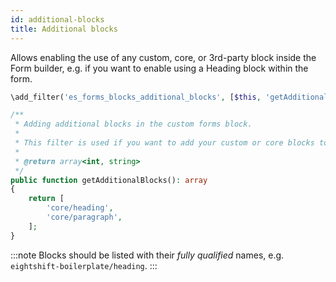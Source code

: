 ```yaml
---
id: additional-blocks
title: Additional blocks
---
```


Allows enabling the use of any custom, core, or 3rd-party block inside the Form builder, e.g. if you want to enable using a Heading block within the form.

```php
\add_filter('es_forms_blocks_additional_blocks', [$this, 'getAdditionalBlocks']);

/**
 * Adding additional blocks in the custom forms block.
 *
 * This filter is used if you want to add your custom or core blocks to the custom form builder.
 *
 * @return array<int, string>
 */
public function getAdditionalBlocks(): array
{
	return [
		'core/heading',
		'core/paragraph',
	];
}
```

:::note
Blocks should be listed with their _fully qualified_ names, e.g. `eightshift-boilerplate/heading`.
:::
